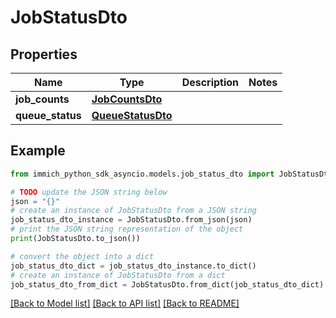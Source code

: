 # JobStatusDto


## Properties

Name | Type | Description | Notes
------------ | ------------- | ------------- | -------------
**job_counts** | [**JobCountsDto**](JobCountsDto.md) |  | 
**queue_status** | [**QueueStatusDto**](QueueStatusDto.md) |  | 

## Example

```python
from immich_python_sdk_asyncio.models.job_status_dto import JobStatusDto

# TODO update the JSON string below
json = "{}"
# create an instance of JobStatusDto from a JSON string
job_status_dto_instance = JobStatusDto.from_json(json)
# print the JSON string representation of the object
print(JobStatusDto.to_json())

# convert the object into a dict
job_status_dto_dict = job_status_dto_instance.to_dict()
# create an instance of JobStatusDto from a dict
job_status_dto_from_dict = JobStatusDto.from_dict(job_status_dto_dict)
```
[[Back to Model list]](../README.md#documentation-for-models) [[Back to API list]](../README.md#documentation-for-api-endpoints) [[Back to README]](../README.md)


